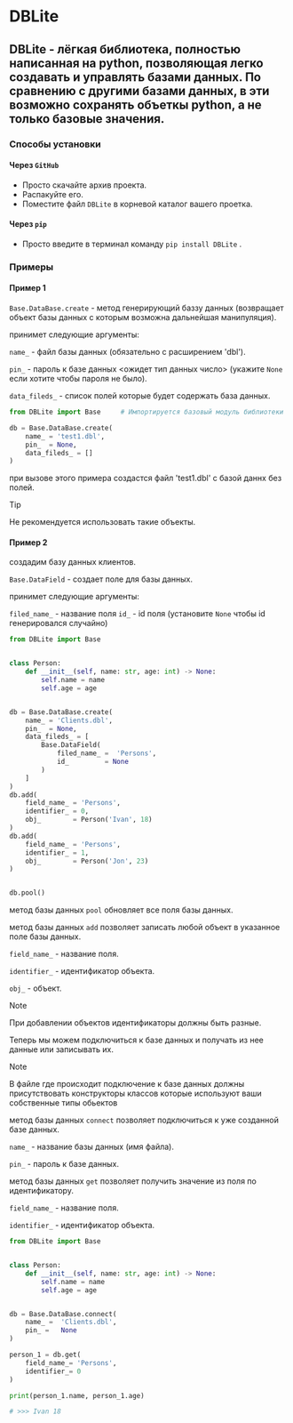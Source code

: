 # DBLite

DBLite - лёгкая библиотека, полностью написанная на python, позволяющая легко создавать и управлять базами данных. По сравнению с другими базами данных, в эти возможно сохранять объеткы python, а не только базовые значения.
---
### Способы установки 
#### Через `GitHub`
- Просто скачайте архив проекта.
- Распакуйте его.
- Поместите файл `DBLite` в корневой каталог вашего проетка.

#### Через `pip`
- Просто введите в терминал команду `pip install DBLite` .

### Примеры

#### Пример 1

`Base.DataBase.create` - метод генерирующий баззу данных (возвращает объект базы данных с которым возможна дальнейшая манипуляция).

принимет следующие аргументы:

`name_` - файл базы данных (обязательно с расширением 'dbl').

`pin_` - пароль к базе данных <ожидет тип данных число> (укажите `None` если хотите чтобы пароля не было).

`data_fileds_` - список полей которые будет содержать база данных.

```py
from DBLite import Base     # Импортируется базовый модуль библиотеки

db = Base.DataBase.create(
    name_ = 'test1.dbl',
    pin_  = None,
    data_fileds_ = []
)
```
при вызове этого примера создастся файл 'test1.dbl' с базой даннх без полей. 

> [!TIP]
> Не рекомендуется использовать такие объекты.

#### Пример 2
создадим базу данных клиентов.

`Base.DataField` - создает поле для базы данных.

принимет следующие аргументы:

`filed_name_` - название поля
`id_` - id поля (установите `None` чтобы id генерировался случайно)   

```py
from DBLite import Base


class Person:
    def __init__(self, name: str, age: int) -> None:
        self.name = name
        self.age = age


db = Base.DataBase.create(
    name_ = 'Clients.dbl',
    pin_  = None,
    data_fileds_ = [
        Base.DataField(
            filed_name_ =  'Persons',
            id_         = None       
        )
    ]
)
db.add(
    field_name_ = 'Persons',
    identifier_ = 0,
    obj_        = Person('Ivan', 18)
)
db.add(
    field_name_ = 'Persons',
    identifier_ = 1,
    obj_        = Person('Jon', 23)
)


db.pool()
```

метод базы данных `pool` обновляет все поля базы данных.

метод базы данных `add` позволяет записать любой объект в указанное поле базы данных.

`field_name_` - название поля.

`identifier_` - идентификатор объекта.

`obj_` - объект.

> [!NOTE]
> При добавлении объектов идентификаторы должны быть разные.

Теперь мы можем подключиться к базе данных и получать из нее данные или записывать их.

> [!NOTE]
> В файле где происходит подключение к базе данных должны присутствовать конструкторы классов которые используют ваши собственные типы обьектов

метод базы данных `connect` позволяет подключиться к уже созданной базе данных.

`name_` - название базы данных (имя файла).

`pin_` - пароль к базе данных.

метод базы данных `get` позволяет получить значение из поля по идентификатору.

`field_name_` - название поля.

`identifier_` - идентификатор объекта.

```py
from DBLite import Base


class Person:
    def __init__(self, name: str, age: int) -> None:
        self.name = name
        self.age = age


db = Base.DataBase.connect(
    name_ =  'Clients.dbl', 
    pin_ =   None
)

person_1 = db.get(
    field_name_= 'Persons',
    identifier_= 0
)

print(person_1.name, person_1.age)

# >>> Ivan 18
```


